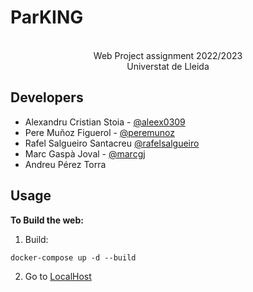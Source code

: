 # ParKING
<p align="center">
  <p align="center">
    <BR>
  Web Project assignment 2022/2023 <BR>
Universtat de Lleida
</p>


Developers
-------------
- Alexandru Cristian Stoia - [@aleex0309](https://github.com/aleex0309)
- Pere Muñoz Figuerol - [@peremunoz](https://github.com/peremunoz)
- Rafel Salgueiro Santacreu [@rafelsalgueiro](https://github.com/rafelsalgueiro)
- Marc Gaspà Joval - [@marcgj](https://github.com/marcgj) 
- Andreu Pérez Torra

Usage
---------

**To Build the web:**
1. Build:
```
docker-compose up -d --build  
```
2. Go to [LocalHost](http://0.0.0.0/)

